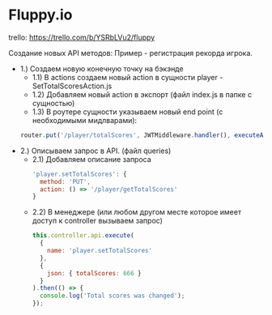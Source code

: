 # Fluppy.io

trello: https://trello.com/b/YSRbLVu2/fluppy

Создание новых API методов:
Пример - регистрация рекорда игрока.

* 1.) Создаем новую конечную точку на бэкэнде
  * 1.1) В actions создаем новый action в сущности player - SetTotalScoresAction.js
  * 1.2) Добавляем новый action в экспорт (файл index.js в папке с сущностью)
  * 1.3) В роутере сущности указываем новый end point (c необходимыми мидлварами):
  ```javascript
  router.put('/player/totalScores', JWTMiddleware.handler(), executeAction(actions.GetAction));
  ```
* 2.) Описываем запрос в API. (файл queries)
  * 2.1) Добавляем описание запроса
    ```javascript
    'player.setTotalScores': {
      method: 'PUT',
      action: () => '/player/getTotalScores'
    }
    ```
  * 2.2) В менеджере (или любом другом месте которое имеет доступ к controller вызываем запрос)
    ```javascript
    this.controller.api.execute(
      {
        name: 'player.setTotalScores'
      },
      {
        json: { totalScores: 666 }
      }
    ).then(() => {
      console.log('Total scores was changed');
    });
    ```
